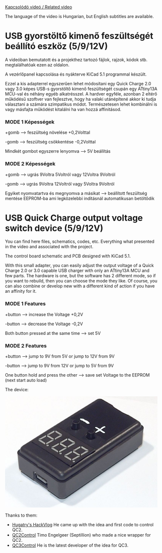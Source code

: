 [Kapcsolódó videó / Related video](https://youtu.be/jLJ_5dmPatM)

The language of the video is Hungarian, but English subtitles are available.


# USB gyorstöltő kimenő feszültségét beállító eszköz (5/9/12V)
A videóban bemutatott és a projekthez tartozó fájlok, rajzok, kódok stb. megtalálhatóak ezen az oldalon.

A vezérlőpanel kapcsolása és nyákterve KiCad 5.1 programmal készült.

Ezzel a kis adapterrel egyszerűen lehet módosítani egy Quick Charge 2.0 vagy 3.0 képes USB-s gyorstöltő kimenő feszültségét csupán egy ATtiny13A MCU-val és néhány egyéb alkatrésszel. A hardver egyféle, azonban 2 eltérő működésű szoftver van fejlesztve, hogy ha valaki utánépítené akkor ki tudja választani a számára szimpatikus módot. Természetesen lehet kombinálni is vagy másfajta működést kitalálni ha van hozzá affinitásod.


### MODE 1 Képességek
+gomb --> feszültség növelése +0,2Volttal

-gomb --> feszültség csökkentése -0,2Volttal

Mindkét gombot egyszerre lenyomva --> 5V beállítás

### MODE 2 Képességek
+gomb --> ugrás 9Voltra 5Voltról vagy 12Voltra 9Voltról

-gomb --> ugrás 9Voltra 12Voltról vagy 5Voltra 9Voltról

Egyiket nyomvatartva és megnyomva a másikat --> beállított feszültség mentése EEPROM-ba ami legközelebbi indításnál automatikusan betöltődik


# USB Quick Charge output voltage switch device (5/9/12V)
You can find here files, schematics, codes, etc. Everything what presented in the video and associated with the project.

The control board schematic and PCB designed with KiCad 5.1.

With this small adapter, you can easily adjust the output voltage of a Quick Charge 2.0 or 3.0 capable USB charger with only an ATtiny13A MCU and few parts. The hardware is one, but the software has 2 different mode, so if you want to rebuild, then you can choose the mode they like. Of course, you can also combine or develop new with a different kind of action if you have an affinity for it.

### MODE 1 Features
+button --> increase the Voltage +0,2V

-button --> decrease the Voltage -0,2V

Both button pressed at the same time --> set 5V

### MODE 2 Features
+button --> jump to 9V from 5V or jump to 12V from 9V

-button --> jump to 9V from 12V or jump to 5V from 9V

One button hold and press the other --> save set Voltage to the EEPROM (next start auto load)


The device:

![device](https://github.com/BAelectronics/QC_Output_Voltage_Switch/blob/master/Device.jpg)


Thanks to them:
- [Hugatry's HackVlog](https://www.youtube.com/channel/UCHgeChD442K0ah-KxEg0PHw) He came up with the idea and first code to control QC2. 
- [QC2Control](https://github.com/septillion-git/QC2Control) Timo Engelgeer (Septillion) who made a nice wrapper for QC2.
- [QC3Control](https://github.com/vdeconinck/QC3Control) He is the latest developer of the idea for QC3.
